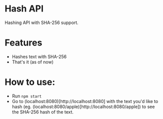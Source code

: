 # Hash API
Hashing API with SHA-256 support.

# Features
 - Hashes text with SHA-256
 - That's it (as of now)

# How to use:
 - Run ``npm start``
 - Go to (localhost:8080)[http://localhost:8080] with the text you'd like to hash (eg. (localhost:8080/apple)[http://localhost:8080/apple]) to see the SHA-256 hash of the text.
 
